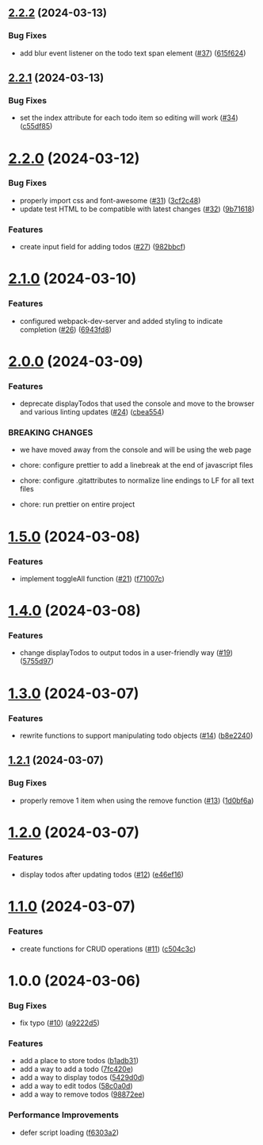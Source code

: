 ## [2.2.2](https://github.com/spencerjstewart/practical-javascript/compare/v2.2.1...v2.2.2) (2024-03-13)


### Bug Fixes

* add blur event listener on the todo text span element ([#37](https://github.com/spencerjstewart/practical-javascript/issues/37)) ([615f624](https://github.com/spencerjstewart/practical-javascript/commit/615f624d02cceac1749268bf2bbd6ee9d7669c37))

## [2.2.1](https://github.com/spencerjstewart/practical-javascript/compare/v2.2.0...v2.2.1) (2024-03-13)


### Bug Fixes

* set the index attribute for each todo item so editing will work ([#34](https://github.com/spencerjstewart/practical-javascript/issues/34)) ([c55df85](https://github.com/spencerjstewart/practical-javascript/commit/c55df85befa1623bd3a8e5067e4e125e670feb00))

# [2.2.0](https://github.com/spencerjstewart/practical-javascript/compare/v2.1.0...v2.2.0) (2024-03-12)


### Bug Fixes

* properly import css and font-awesome ([#31](https://github.com/spencerjstewart/practical-javascript/issues/31)) ([3cf2c48](https://github.com/spencerjstewart/practical-javascript/commit/3cf2c48594607925d63f759da20ee805aeaf948d))
* update test HTML to be compatible with latest changes ([#32](https://github.com/spencerjstewart/practical-javascript/issues/32)) ([9b71618](https://github.com/spencerjstewart/practical-javascript/commit/9b7161882efdc5720b4cfbb1de82bd060b86f920))


### Features

* create input field for adding todos ([#27](https://github.com/spencerjstewart/practical-javascript/issues/27)) ([982bbcf](https://github.com/spencerjstewart/practical-javascript/commit/982bbcf428c1c26f09a48f25d3c980b967093c8e))

# [2.1.0](https://github.com/spencerjstewart/practical-javascript/compare/v2.0.0...v2.1.0) (2024-03-10)


### Features

* configured webpack-dev-server and added styling to indicate completion ([#26](https://github.com/spencerjstewart/practical-javascript/issues/26)) ([6943fd8](https://github.com/spencerjstewart/practical-javascript/commit/6943fd8f37feaaa0a8e156b7da2971a859587e21))

# [2.0.0](https://github.com/spencerjstewart/practical-javascript/compare/v1.5.0...v2.0.0) (2024-03-09)


### Features

* deprecate displayTodos that used the console and move to the browser and various linting updates ([#24](https://github.com/spencerjstewart/practical-javascript/issues/24)) ([cbea554](https://github.com/spencerjstewart/practical-javascript/commit/cbea55477e06a8d9f3d54eb9c0503b5b1ff5c771))


### BREAKING CHANGES

* we have moved away from the console and will be using the web page

* chore: configure prettier to add a linebreak at the end of javascript files

* chore: configure .gitattributes to normalize line endings to LF for all text files

* chore: run prettier on entire project

# [1.5.0](https://github.com/spencerjstewart/practical-javascript/compare/v1.4.0...v1.5.0) (2024-03-08)


### Features

* implement toggleAll function ([#21](https://github.com/spencerjstewart/practical-javascript/issues/21)) ([f71007c](https://github.com/spencerjstewart/practical-javascript/commit/f71007c9ad39a9e6b4f33039993580555d0527c8))

# [1.4.0](https://github.com/spencerjstewart/practical-javascript/compare/v1.3.0...v1.4.0) (2024-03-08)


### Features

* change displayTodos to output todos in a user-friendly way ([#19](https://github.com/spencerjstewart/practical-javascript/issues/19)) ([5755d97](https://github.com/spencerjstewart/practical-javascript/commit/5755d9714ee6efe6a49963eacf842ac4f7079605))

# [1.3.0](https://github.com/spencerjstewart/practical-javascript/compare/v1.2.1...v1.3.0) (2024-03-07)


### Features

* rewrite functions to support manipulating todo objects ([#14](https://github.com/spencerjstewart/practical-javascript/issues/14)) ([b8e2240](https://github.com/spencerjstewart/practical-javascript/commit/b8e2240be5c4d1662227d7a9156cf832f3e948cd))

## [1.2.1](https://github.com/spencerjstewart/practical-javascript/compare/v1.2.0...v1.2.1) (2024-03-07)


### Bug Fixes

* properly remove 1 item when using the remove function ([#13](https://github.com/spencerjstewart/practical-javascript/issues/13)) ([1d0bf6a](https://github.com/spencerjstewart/practical-javascript/commit/1d0bf6a09b315c46e06384573aa413cf3fc83082))

# [1.2.0](https://github.com/spencerjstewart/practical-javascript/compare/v1.1.0...v1.2.0) (2024-03-07)


### Features

* display todos after updating todos ([#12](https://github.com/spencerjstewart/practical-javascript/issues/12)) ([e46ef16](https://github.com/spencerjstewart/practical-javascript/commit/e46ef16f93ccc17a1a6a23d80526c141eabb2d14))

# [1.1.0](https://github.com/spencerjstewart/practical-javascript/compare/v1.0.0...v1.1.0) (2024-03-07)


### Features

* create functions for CRUD operations ([#11](https://github.com/spencerjstewart/practical-javascript/issues/11)) ([c504c3c](https://github.com/spencerjstewart/practical-javascript/commit/c504c3cfb2750905faa4a6fc22afea2d738b86a5))

# 1.0.0 (2024-03-06)


### Bug Fixes

* fix typo ([#10](https://github.com/spencerjstewart/practical-javascript/issues/10)) ([a9222d5](https://github.com/spencerjstewart/practical-javascript/commit/a9222d5dc5e8327283469dff4fc2cd81b1b56cce))


### Features

* add a place to store todos ([b1adb31](https://github.com/spencerjstewart/practical-javascript/commit/b1adb31a11e29c75b7c0310a80262563e2317ed1))
* add a way to add a todo ([7fc420e](https://github.com/spencerjstewart/practical-javascript/commit/7fc420ee6e283a5dfec0d3cca44c98d4759ba891))
* add a way to display todos ([5429d0d](https://github.com/spencerjstewart/practical-javascript/commit/5429d0d427da99b757ee9e177aeefffa11464e28))
* add a way to edit todos ([58c0a0d](https://github.com/spencerjstewart/practical-javascript/commit/58c0a0ddcf4dda00cbf499ffe12a0fd2113433b5))
* add a way to remove todos ([98872ee](https://github.com/spencerjstewart/practical-javascript/commit/98872ee8c1894f2c4b9bd6e951f18c47f66d9ff1))


### Performance Improvements

* defer script loading ([f6303a2](https://github.com/spencerjstewart/practical-javascript/commit/f6303a26897825484b79eed2ce4260d0662efdb7))
